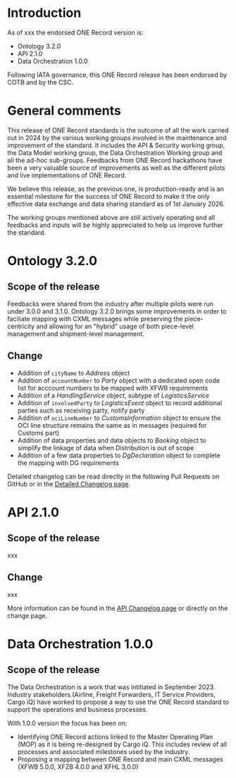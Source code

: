 # Introduction
As of xxx the endorsed ONE Record version is:

- Ontology 3.2.0
- API 2.1.0
- Data Orchestration 1.0.0

Following IATA governance, this ONE Record release has been endorsed by COTB and by the CSC.

# General comments
This release of ONE Record standards is the outcome of all the work carried out in 2024 by the various working groups involved in the maintenance and improvement of the standard. It includes the API & Security working group, the Data Model working group, the Data Orchestration Working group and all the ad-hoc sub-groups. Feedbacks from ONE Record hackathons have been a very valuable source of improvements as well as the different pilots and live implementations of ONE Record.

We believe this release, as the previous one, is production-ready and is an essential milestone for the success of ONE Record to make it the only effective data exchange and data sharing standard as of 1st January 2026.

The working groups mentioned above are still actively operating and all feedbacks and inputs will be highly appreciated to help us improve further the standard.

# Ontology 3.2.0
## Scope of the release

 Feedbacks were shared from the industry after multiple pilots were run under 3.0.0 and 3.1.0. Ontology 3.2.0 brings some improvements in order to faciliate mapping with CXML messages while preserving the piece-centricity and allowing for an "hybrid" usage of both piece-level management and shipment-level management.

## Change
- Addition of `cityName` to *Address* object
- Addition of `accountNumber` to *Party* object with a dedicated open code list for acccount numbers to be mapped with XFWB requirements
- Addition of a *HandlingService* object, subtype of *LogisticsService*
- Addition of `involvedParty` to *LogisticsEvent* object to record additional parties such as receiving party, notify party
- Addition of `ociLineNumber` to *CustomsInformation* object to ensure the OCI line structure remains the same as in messages (required for Customs part)
- Addition of data properties and data objects to *Booking* object to simplify the linkage of data when Distribution is out of scope
- Addition of a few data properties to *DgDeclaration* object to complete the mapping with DG requirements

Detailed changelog can be read directly in the following Pull Requests on GitHub or in the [Detailed Changelog page](../General/changelog.md).

# API 2.1.0

## Scope of the release

xxx

## Change

xxx

More information can be found in the [API Changelog page](../API-Security/changelog.md) or directly on the change page.

# Data Orchestration 1.0.0
## Scope of the release

The Data Orchestration is a work that was intitiated in September 2023. Industry stakeholders (Airline, Freight Forwarders, IT Service Providers, Cargo iQ) have worked to propose a way to use the ONE Record standard to support the operations and business processes.

With 1.0.0 version the focus has been on:
- Identifying ONE Record actions linked to the Master Operating Plan (MOP) as it is being re-designed by Cargo iQ. This includes review of all processes and associated milestones used by the industry.
- Proposing a mapping between ONE Record and main CXML messages (XFWB 5.0.0, XFZB 4.0.0 and XFHL 3.0.0)
